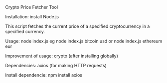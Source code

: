 Crypto Price Fetcher Tool

Installation: install Node.js

This script fetches the current price of a specified cryptocurrency in a specified currency.

Usage: node index.js <cryptoId> <currency> eg node index.js bitcoin usd or node index.js ethereum eur

Improvement of usage: crypto <cryptoId> <currency> (after installing globally)

Dependencies: axios (for making HTTP requests)

Install dependencie: npm install axios

